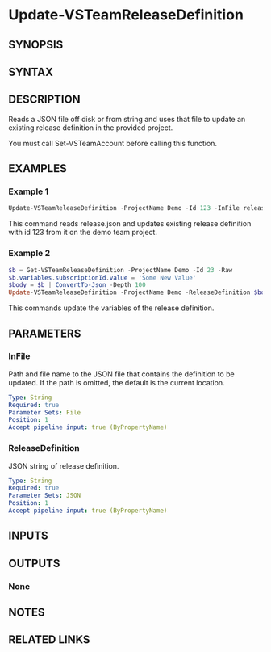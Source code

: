 <!-- #include "./common/header.md" -->

# Update-VSTeamReleaseDefinition

## SYNOPSIS

<!-- #include "./synopsis/Update-VSTeamReleaseDefinition.md" -->

## SYNTAX

## DESCRIPTION

Reads a JSON file off disk or from string and uses that file to update an existing release definition in the provided project.

You must call Set-VSTeamAccount before calling this function.

## EXAMPLES

### Example 1

```powershell
Update-VSTeamReleaseDefinition -ProjectName Demo -Id 123 -InFile release.json
```

This command reads release.json and updates existing release definition with
id 123 from it on the demo team project.

### Example 2

```powershell
$b = Get-VSTeamReleaseDefinition -ProjectName Demo -Id 23 -Raw
$b.variables.subscriptionId.value = 'Some New Value'
$body = $b | ConvertTo-Json -Depth 100
Update-VSTeamReleaseDefinition -ProjectName Demo -ReleaseDefinition $body
```

This commands update the variables of the release definition.

## PARAMETERS

### InFile

Path and file name to the JSON file that contains the definition to be updated. If the path is omitted, the default is the current location.

```yaml
Type: String
Required: true
Parameter Sets: File
Position: 1
Accept pipeline input: true (ByPropertyName)
```

### ReleaseDefinition

JSON string of release definition.

```yaml
Type: String
Required: true
Parameter Sets: JSON
Position: 1
Accept pipeline input: true (ByPropertyName)
```

<!-- #include "./params/forcegroup.md" -->

## INPUTS

## OUTPUTS

### None

## NOTES

<!-- #include "./common/prerequisites.md" -->

## RELATED LINKS

<!-- #include "./common/related.md" -->
